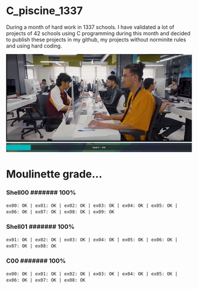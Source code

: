 # C_piscine_1337

During a month of hard work in 1337 schools. I have validated a lot of projects of 42 schools using C programming during this month and decided to publish these projects in my github, my projects without norminite rules and using hard coding.

<img src="https://github.com/wmBolles/C-piscine-1337/blob/main/images/Screenshot%202023-08-27%20120959.png">
<img src="https://github.com/wmBolles/C-piscine-1337/blob/main/images/Screenshot%202023-08-28%20210910.png">

# Moulinette grade...
### Shell00 ####### 100%

``` ex00: OK | ex01: OK | ex02: OK | ex03: OK | ex04: OK | ex05: OK | ex06: OK | ex07: OK | ex08: OK | ex09: OK ```

### Shell01 ####### 100%

``` ex01: OK | ex02: OK | ex03: OK | ex04: OK | ex05: OK | ex06: OK | ex07: OK | ex08: OK ```

### C00 ####### 100%

``` ex00: OK | ex01: OK | ex02: OK | ex03: OK | ex04: OK | ex05: OK | ex06: OK | ex07: OK | ex08: OK ```

